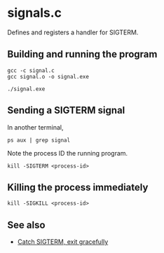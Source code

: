 # signals.c

Defines and registers a handler for SIGTERM.

## Building and running the program

    gcc -c signal.c
    gcc signal.o -o signal.exe

    ./signal.exe

## Sending a SIGTERM signal

In another terminal,

    ps aux | grep signal

Note the process ID the running program.

    kill -SIGTERM <process-id>

## Killing the process immediately

    kill -SIGKILL <process-id>
    
## See also

* [Catch SIGTERM, exit gracefully](https://airtower.wordpress.com/2010/06/16/catch-sigterm-exit-gracefully/)


